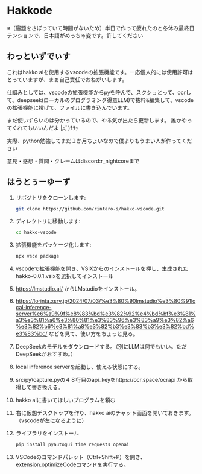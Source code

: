 # Hakkode

※（宿題をさぼっていて時間がないため）半日で作って疲れたのと冬休み最終日テンションで、日本語がめっちゃ変です。許してください


## わっといずでぃす


これはhakko aiを使用するvscodeの拡張機能です。一応個人的には使用許可はとっていますが、まぁ自己責任でおねがいします。


仕組みとしては、vscodeの拡張機能からpyを呼んで、スクショとって、ocrして、deepseek(ローカルのプログラミング得意LLM)で抜粋&編集して、vscodeの拡張機能に投げて、ファイルに書き込んでいます。


まだ使いずらいのは分かっているので、やる気が出たら更新します。
誰かやってくれてもいいんだよ |дﾟ)ﾁﾗｯ

実際、python勉強してまだ１か月ちょいなので僕よりもうまい人が作ってください


意見・感想・質問・クレームはdiscord:r_nightcoreまで
## はうとぅーゆーず
1. リポジトリをクローンします:
    ```sh
    git clone https://github.com/rintaro-s/hakko-vscode.git
    ```

2. ディレクトリに移動します:
    ```sh
    cd hakko-vscode
    ```

3. 拡張機能をパッケージ化します:
    ```sh
    npx vsce package
    ```

4.  vscodeで拡張機能を開き、VSIXからのインストールを押し、生成されたhakko-0.0.1.vsixを選択してインストール

5. https://lmstudio.ai/ からLMstudioをインストール。

6. https://lorinta.xsrv.jp/2024/07/03/%e3%80%90lmstudio%e3%80%91local-inference-server%e6%a9%9f%e8%83%bd%e3%82%92%e4%bd%bf%e3%81%a3%e3%81%a6%e3%80%81%e3%83%96%e3%83%a9%e3%82%a6%e3%82%b6%e3%81%a8%e3%82%b3%e3%83%b3%e3%82%bd%e3%83%bc/ などを見て、使い方をちょっと見る。

7. DeepSeekのモデルをダウンロードする。（別にLLMは何でもいい。ただDeepSeekがおすすめ。）

8. local inference serverを起動し、使える状態にする。

9. src\py\capture.pyの４８行目のapi_keyをhttps://ocr.space/ocrapi から取得して書き換える。

10. hakko aiに書いてほしいプログラムを頼む

11. 右に仮想デスクトップを作り、hakko aiのチャット画面を開いておきます。（vscodeが左になるように）

12. ライブラリをインストール
    ```sh
    pip install pyautogui time requests openai
    ```

14. VSCodeのコマンドパレット（Ctrl+Shift+P）を開き、extension.optimizeCodeコマンドを実行する。
